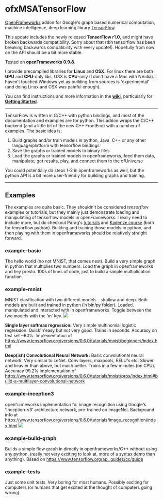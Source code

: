 
# ofxMSATensorFlow
[OpenFrameworks](http://openframeworks.cc) addon for Google's graph based numerical computation, machine intelligence, deep learning library [TensorFlow](https://www.tensorflow.org).

This update includes the newly released **TensorFlow r1.0**, and might have broken backwards compatibility. Sorry about that (tbh tensorflow has been breaking backwards compatibility with every update!). Hopefully from now on the API should be a bit more stable. 

Tested on **openFrameworks 0.9.8**.

I provide precompiled libraries for **Linux** and **OSX**. For linux there are both **GPU** and **CPU**-only libs, OSX is **CPU**-only (I don't have a Mac with NVidia). I haven't touched Windows yet as building from sources is 'experimental' (and doing Linux and OSX was painful enough).

You can find instructions and more information in the **[wiki](https://github.com/memo/ofxMSATensorFlow/wiki)**, particularly for **[Getting Started](https://github.com/memo/ofxMSATensorFlow/wiki/Getting-started)**.

---

TensorFlow is written in C/C++ with python bindings, and most of the documentation and examples are for python. This addon wraps the C/C++ backend (and a little bit of the new C++ FrontEnd) with a number of examples. The basic idea is:

1. Build graphs and/or train models in python, Java, C++ or any other language/platform with tensorflow bindings
2. Save the graphs or trained models to binary files
3. Load the graphs or trained models in openframeworks, feed them data, manipulate, get results, play, and connect them to the ofUniverse

You could potentially do steps 1-2 in openframeworks as well, but the python API is a bit more user-friendly for building graphs and training. 

---
## Examples
The examples are quite basic. They shouldn't be considered *tensorflow* examples or tutorials, but they mainly just demonstrate loading and manipulating of tensorflow models in openFrameworks. I really need to include more, but do checkout Parag's [tutorials](https://github.com/pkmital/tensorflow_tutorials) and [Kadenze course](https://www.kadenze.com/courses/creative-applications-of-deep-learning-with-tensorflow-iv/info) (both for tensorflow python). Building and training those models in python, and then playing with them in openframeworks should be relatively straight forward. 


### example-basic
The hello world (no not MNIST, that comes next). Build a very simple graph in python that multiplies two numbers. Load the graph in openframeworks and hey presto. 100s of lines of code, just to build a simple multiplication function. 

### example-mnist
MNIST clasffication with two different models - shallow and deep. Both models are built and trained in python (in bin/py folder). Loaded, manipulated and interacted with in openframeworks. Toggle between the two models with the 'm' key.
![](https://cloud.githubusercontent.com/assets/144230/12665280/8fa4612a-c62e-11e5-950e-eaec14d4211d.png)

**Single layer softmax regression:** Very simple multinomial logistic regression. Quick'n'easy but not very good. Trains in seconds. Accuracy on test set ~90%. 
Implementation of https://www.tensorflow.org/versions/0.6.0/tutorials/mnist/beginners/index.html

**Deep(ish) Convolutional Neural Network:** Basic convolutional neural network. Very similar to LeNet. Conv layers, maxpools, RELU's etc. Slower and heavier than above, but much better. Trains in a few minutes (on CPU). Accuracy 99.2%
Implementation of https://www.tensorflow.org/versions/0.6.0/tutorials/mnist/pros/index.html#build-a-multilayer-convolutional-network


### example-inception3
openframeworks implementation for image recognition using Google's 'Inception-v3' architecture network, pre-trained on ImageNet. Background info at https://www.tensorflow.org/versions/0.6.0/tutorials/image_recognition/index.html
![](https://cloud.githubusercontent.com/assets/144230/23235025/e88d8a40-f94b-11e6-9f3b-c5c65906c1a4.png)



### example-build-graph
Builds a simple flow graph in directly in openframeworks/C++ without using any python. (really not very exciting to look at. more of a syntax demo than anything). Based on https://www.tensorflow.org/api_guides/cc/guide


### example-tests
Just some unit tests. Very boring for most humans. Possibly exciting for computers (or humans that get excited at the thought of computers going wrong).

